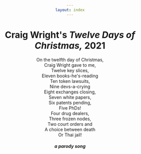 ```yaml
---
layout: index
---
```


<style>body{max-width:500px;margin:auto;padding:10px;text-align:center;}h1,h5{text-align:center;}img{max-width:100%;}</style>

# Craig Wright's *Twelve Days of Christmas,* 2021

On the twelfth day of Christmas,<br>
Craig Wright gave to me, <br>
Twelve key slices,<br>
Eleven books-he's-reading<br>
Ten token lawsuits,<br>
Nine devs-a-crying<br>
Eight exchanges closing,<br>
Seven white papers,<br>
Six patents pending,<br>
Five PhDs!<br>
Four drug dealers,<br>
Three frozen nodes,<br>
Two court orders and <br>
A choice between death <br>
Or Thai jail!<br>

##### a parody song
